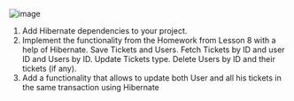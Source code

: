 ![image](https://github.com/Ruslana3012/Andersen-Course/assets/105870200/f9e5fd94-b6c4-4a96-9395-6e766a606ba3)

1. Add Hibernate dependencies to your project.
2. Implement the functionality from the Homework from Lesson 8 with a help of Hibernate.
Save Tickets and Users.
Fetch Tickets by ID and user ID and Users by ID.
Update Tickets type.
Delete Users by ID and their tickets (if any).
3. Add a functionality that allows to update both User and all his tickets in the same transaction using 
Hibernate
